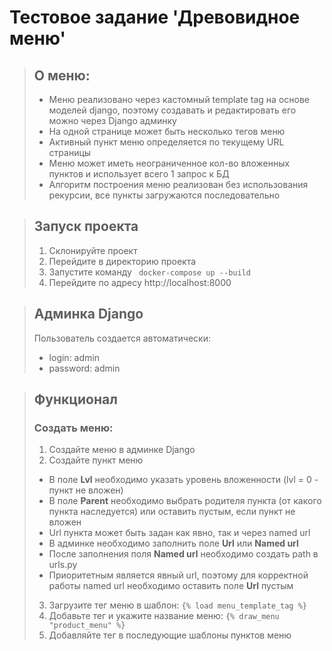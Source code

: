 # Тестовое задание 'Древовидное меню' #
> ## О меню: ##
> - Меню реализовано через кастомный template tag на основе моделей django, поэтому создавать и редактировать его можно через Django админку
> - На одной странице может быть несколько тегов меню
> - Активный пункт меню определяется по текущему URL страницы
> - Меню может иметь неограниченное кол-во вложенных пунктов и использует всего 1 запрос к БД
> - Алгоритм построения меню реализован без использования рекурсии, все пункты загружаются последовательно

> ## Запуск проекта ##
> 1. Склонируйте проект
> 2. Перейдите в директорию проекта
> 3. Запустите команду ``` docker-compose up --build```
> 4. Перейдите по адресу http://localhost:8000

> ## Админка Django ##
> Пользователь создается автоматически:
> - login: admin
> - password: admin

> ## Функционал ##
> ### Создать меню: ###
> 1. Создайте меню в админке Django
> 2. Создайте пункт меню
> - В поле **Lvl** необходимо указать уровень вложенности (lvl = 0 - пункт не вложен)
> - В поле **Parent** необходимо выбрать родителя пункта (от какого пункта наследуется) или оставить пустым, если пункт не вложен
> - Url пункта может быть задан как явно, так и через named url
> - В админке необходимо заполнить поле **Url** или **Named url**
> - После заполнения поля **Named url** необходимо создать path в urls.py
> - Приоритетным является явный url, поэтому для корректной работы named url необходимо оставить поле **Url** пустым
> 3. Загрузите тег меню в шаблон: ```{% load menu_template_tag %}```
> 4. Добавьте тег и укажите название меню: ```{% draw_menu "product_menu" %}```
> 5. Добавляйте тег в последующие шаблоны пунктов меню
